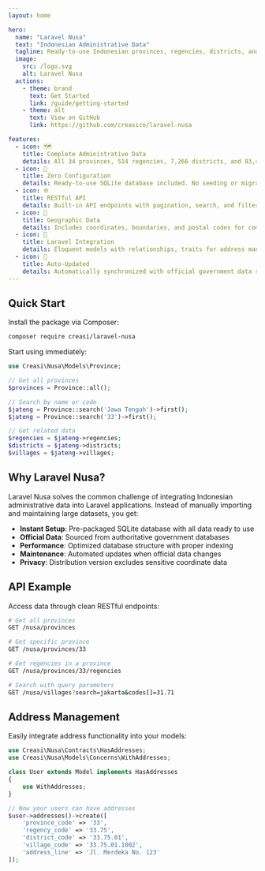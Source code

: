 ```yaml
---
layout: home

hero:
  name: "Laravel Nusa"
  text: "Indonesian Administrative Data"
  tagline: Ready-to-use Indonesian provinces, regencies, districts, and villages data for Laravel applications
  image:
    src: /logo.svg
    alt: Laravel Nusa
  actions:
    - theme: brand
      text: Get Started
      link: /guide/getting-started
    - theme: alt
      text: View on GitHub
      link: https://github.com/creasico/laravel-nusa

features:
  - icon: 🗺️
    title: Complete Administrative Data
    details: All 34 provinces, 514 regencies, 7,266 districts, and 83,467 villages with official codes and names
  - icon: 🚀
    title: Zero Configuration
    details: Ready-to-use SQLite database included. No seeding or migration required - just install and use
  - icon: 🌐
    title: RESTful API
    details: Built-in API endpoints with pagination, search, and filtering for all administrative levels
  - icon: 📍
    title: Geographic Data
    details: Includes coordinates, boundaries, and postal codes for comprehensive location services
  - icon: 🔧
    title: Laravel Integration
    details: Eloquent models with relationships, traits for address management, and Laravel-native features
  - icon: 🔄
    title: Auto-Updated
    details: Automatically synchronized with official government data sources through automated workflows
---
```


## Quick Start

Install the package via Composer:

```bash
composer require creasi/laravel-nusa
```

Start using immediately:

```php
use Creasi\Nusa\Models\Province;

// Get all provinces
$provinces = Province::all();

// Search by name or code
$jateng = Province::search('Jawa Tengah')->first();
$jateng = Province::search('33')->first();

// Get related data
$regencies = $jateng->regencies;
$districts = $jateng->districts;
$villages = $jateng->villages;
```

## Why Laravel Nusa?

Laravel Nusa solves the common challenge of integrating Indonesian administrative data into Laravel applications. Instead of manually importing and maintaining large datasets, you get:

- **Instant Setup**: Pre-packaged SQLite database with all data ready to use
- **Official Data**: Sourced from authoritative government databases
- **Performance**: Optimized database structure with proper indexing
- **Maintenance**: Automated updates when official data changes
- **Privacy**: Distribution version excludes sensitive coordinate data

## API Example

Access data through clean RESTful endpoints:

```bash
# Get all provinces
GET /nusa/provinces

# Get specific province
GET /nusa/provinces/33

# Get regencies in a province
GET /nusa/provinces/33/regencies

# Search with query parameters
GET /nusa/villages?search=jakarta&codes[]=31.71
```

## Address Management

Easily integrate address functionality into your models:

```php
use Creasi\Nusa\Contracts\HasAddresses;
use Creasi\Nusa\Models\Concerns\WithAddresses;

class User extends Model implements HasAddresses
{
    use WithAddresses;
}

// Now your users can have addresses
$user->addresses()->create([
    'province_code' => '33',
    'regency_code' => '33.75',
    'district_code' => '33.75.01',
    'village_code' => '33.75.01.1002',
    'address_line' => 'Jl. Merdeka No. 123'
]);
```
